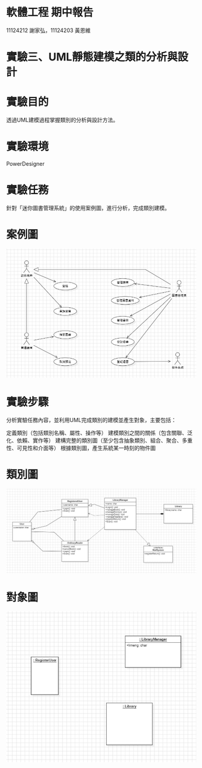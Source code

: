 # 軟體工程 期中報告

11124212 謝家弘，11124203 黃恩維

# 實驗三、UML靜態建模之類的分析與設計

# 實驗目的
透過UML建模過程掌握類別的分析與設計方法。

# 實驗環境
PowerDesigner

# 實驗任務
針對「迷你圖書管理系統」的使用案例圖，進行分析，完成類別建模。

# 案例圖
![image](https://github.com/ytgh09050/Software_Engineering/blob/main/image/1.jpg)

# 實驗步驟
分析實驗任務內容，並利用UML完成類別的建模並產生對象，主要包括：

定義類別（包括類別名稱、屬性、操作等）
建模類別之間的關係（包含關聯、泛化、依賴、實作等）
建構完整的類別圖（至少包含抽象類別、組合、聚合、多重性、可見性和介面等）
根據類別圖，產生系統某一時刻的物件圖

# 類別圖
![image](https://github.com/ytgh09050/Software_Engineering/blob/main/image/2.jpg)

# 對象圖
![image](https://github.com/ytgh09050/Software_Engineering/blob/main/image/3.jpg)
